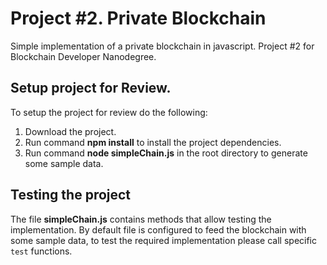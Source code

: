 # Project #2. Private Blockchain

Simple implementation of a private blockchain in javascript.
Project #2 for Blockchain Developer Nanodegree.

## Setup project for Review.

To setup the project for review do the following:
1. Download the project.
2. Run command __npm install__ to install the project dependencies.
3. Run command __node simpleChain.js__ in the root directory to generate some sample data.

## Testing the project

The file __simpleChain.js__ contains methods that allow testing the implementation.
By default file is configured to feed the blockchain with some sample data, to test the required implementation please call specific `test` functions.

